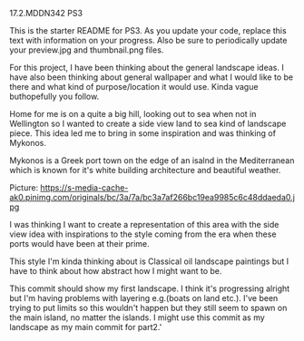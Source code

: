 17.2.MDDN342 PS3

This is the starter README for PS3. As you update your code, replace this text with information on your progress. Also be sure to periodically update your preview.jpg and thumbnail.png files.


For this project, I have been thinking about the general landscape ideas. I have also been thinking about general wallpaper and what I would like to be there and what kind of purpose/location it would use. Kinda vague buthopefully you follow.

Home for me is on a quite a big hill, looking out to sea when not in Wellington so I wanted to create a side view land to sea kind of landscape piece. This idea led me to bring in some inspiration and was thinking of Mykonos.

Mykonos is a Greek port town on the edge of an isalnd in the Mediterranean which is known for it's white building architecture and beautiful weather. 

Picture: https://s-media-cache-ak0.pinimg.com/originals/bc/3a/7a/bc3a7af266bc19ea9985c6c48ddaeda0.jpg

I was thinking I want to create a representation of this area with the side view idea with inspirations to the style coming from the era when these ports would have been at their prime.

This style I'm kinda thinking about is Classical oil landscape paintings but I have to think about how abstract how I might want to be.

This commit should show my first landscape. I think it's progressing alright but I'm having problems with layering e.g.(boats on land etc.). I've been trying to put limits so this wouldn't happen but they still seem to spawn on the main island, no matter the islands. I might use this commit as my landscape as my main commit for part2.'

